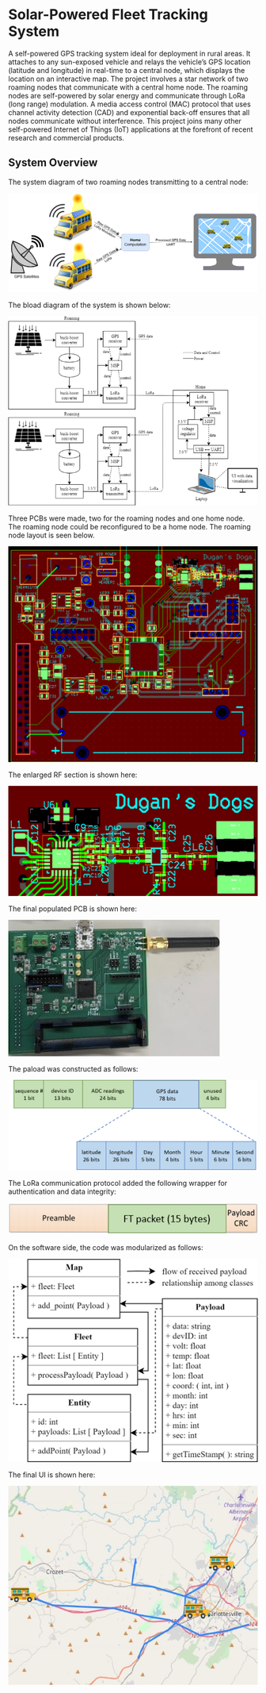 # Solar-Powered Fleet Tracking System

A self-powered GPS tracking system ideal for deployment in rural areas. It attaches to any sun-exposed vehicle and relays the vehicle’s GPS location (latitude and longitude) in real-time to a central node, which displays the location on an interactive map. The project involves a star network of two roaming nodes that communicate with a central home node. The roaming nodes are self-powered by solar energy and communicate through LoRa (long range) modulation. A media access control (MAC) protocol that uses channel activity detection (CAD) and exponential back-off ensures that all nodes communicate without interference. This project joins many other self-powered Internet of Things (IoT) applications at the forefront of recent research and commercial products.  

## System Overview

The system diagram of two roaming nodes transmitting to a central node:

![System](./images/system.png)

The bload diagram of the system is shown below:

![SystemDiagram](./images/system_diagram.png)

Three PCBs were made, two for the roaming nodes and one home node. The roaming node could be reconfigured to be a home node. The roaming node layout is seen below.

![RoamingNodePCB](./images/roaming_node_pcb.png)

The enlarged RF section is shown here:

![RFPCB](./images/rf_pcb.png)

The final populated PCB is shown here:

![PCB](./images/pcb.png)

The paload was constructed as follows:

![Payload](./images/payload.png)

The LoRa communication protocol added the following wrapper for authentication and data integrity:

![Payload_Lora_Wrapper](./images/payload_lora_wrapper.png)

On the software side, the code was modularized as follows:

![UI_UML](./images/ui_uml.png)

The final UI is shown here:

![UI](./images/ui.png)

